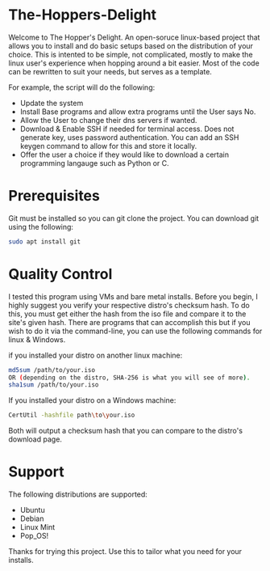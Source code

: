 # The-Hoppers-Delight
Welcome to The Hopper's Delight. An open-soruce linux-based project that allows you to install and do basic setups based on the distribution of your choice. This is intented to be simple, not complicated, mostly to make the linux user's experience when hopping around a bit easier. Most of the code can be rewritten to suit your needs, but serves as a template. 

For example, the script will do the following:

- Update the system
- Install Base programs and allow extra programs until the User says No. 
- Allow the User to change their dns servers if wanted. 
- Download & Enable SSH if needed for terminal access. Does not generate key, uses password authentication. You can add an SSH keygen command to allow for this and store it locally. 
- Offer the user a choice if they would like to download a certain programming langauge such as Python or C. 

# Prerequisites
<a name="Prerequisites"></a>
Git must be installed so you can git clone the project. You can download git using the following: 
```bash
sudo apt install git
```

# Quality Control
<a name="Quality Control"></a> 
I tested this program using VMs and bare metal installs. 
Before you begin, I highly suggest you verify your respective distro's checksum hash. To do this, you must get either the hash from the iso file and compare it to the site's given hash. There are programs that can accomplish this but if you wish to do it via the command-line, you can use the following commands for linux & Windows. 

if you installed your distro on another linux machine: 
```bash
md5sum /path/to/your.iso 
OR (depending on the distro, SHA-256 is what you will see of more). 
sha1sum /path/to/your.iso
```
If you installed your distro on a Windows machine: 
```bash
CertUtil -hashfile path\to\your.iso
```
Both will output a checksum hash that you can compare to the distro's download page. 

# Support 
<a name="Support"></a>
The following distributions are supported: 
- Ubuntu 
- Debian 
- Linux Mint 
- Pop_OS!

Thanks for trying this project. Use this to tailor what you need for your installs. 
